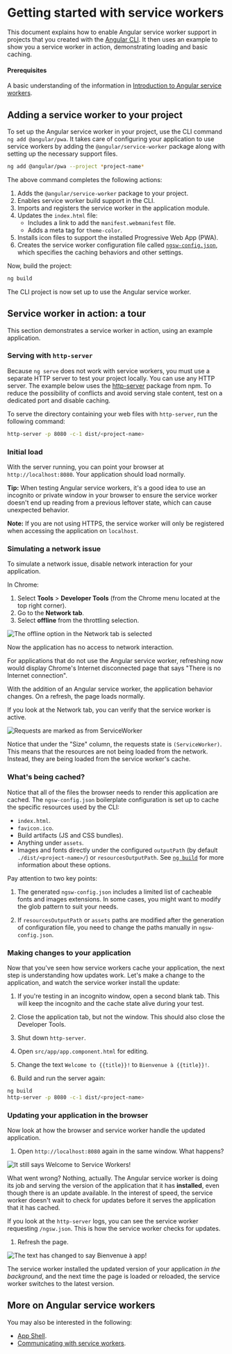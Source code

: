 # Getting started with service workers


This document explains how to enable Angular service worker support in projects that you created with the [Angular CLI](cli). It then uses an example to show you a service worker in action, demonstrating loading and basic caching.

#### Prerequisites

A basic understanding of the information in [Introduction to Angular service workers](guide/service-worker-intro).


## Adding a service worker to your project

To set up the Angular service worker in your project, use the CLI command `ng add @angular/pwa`. It takes care of configuring your application to use service workers by adding the `@angular/service-worker` package along
with setting up the necessary support files.

```sh
ng add @angular/pwa --project *project-name*
```

The above command completes the following actions:

1. Adds the `@angular/service-worker` package to your project.
2. Enables service worker build support in the CLI.
3. Imports and registers the service worker in the application module.
4. Updates the `index.html` file:
    * Includes a link to add the `manifest.webmanifest` file.
    * Adds a meta tag for `theme-color`.
5. Installs icon files to support the installed Progressive Web App (PWA).
6. Creates the service worker configuration file called [`ngsw-config.json`](/guide/service-worker-config), which specifies the caching behaviors and other settings.


 Now, build the project:

```sh
ng build
```

The CLI project is now set up to use the Angular service worker.


## Service worker in action: a tour

This section demonstrates a service worker in action,
using an example application.

### Serving with `http-server`

Because `ng serve` does not work with service workers, you must use a separate HTTP server to test your project locally. You can use any HTTP server. The example below uses the [http-server](https://www.npmjs.com/package/http-server) package from npm. To reduce the possibility of conflicts and avoid serving stale content, test on a dedicated port and disable caching.

To serve the directory containing your web files with `http-server`, run the following command:

```sh
http-server -p 8080 -c-1 dist/<project-name>
```

### Initial load

With the server running, you can point your browser at `http://localhost:8080`. Your application should load normally.

<div class="alert is-helpful">

**Tip:** When testing Angular service workers, it's a good idea to use an incognito or private window in your browser to ensure the service worker doesn't end up reading from a previous leftover state, which can cause unexpected behavior.

</div>

<div class="alert is-helpful">

**Note:**
If you are not using HTTPS, the service worker will only be registered when accessing the application on `localhost`.

</div>

### Simulating a network issue

To simulate a network issue, disable network interaction for your application.

In Chrome:

1. Select **Tools** > **Developer Tools** (from the Chrome menu located at the top right corner).
1. Go to the **Network tab**.
1. Select **offline** from the throttling selection.

<div class="lightbox">
  <img src="generated/images/guide/service-worker/offline-option.png" alt="The offline option in the Network tab is selected">
</div>

Now the application has no access to network interaction.

For applications that do not use the Angular service worker, refreshing now would display Chrome's Internet disconnected page that says "There is no Internet connection".

With the addition of an Angular service worker, the application behavior changes. On a refresh, the page loads normally.

If you look at the Network tab, you can verify that the service worker is active.

<div class="lightbox">
  <img src="generated/images/guide/service-worker/sw-active.png" alt="Requests are marked as from ServiceWorker">
</div>

Notice that under the "Size" column, the requests state is `(ServiceWorker)`. This means that the resources are not being loaded from the network. Instead, they are being loaded from the service worker's cache.


### What's being cached?

Notice that all of the files the browser needs to render this application are cached. The `ngsw-config.json` boilerplate configuration is set up to cache the specific resources used by the CLI:

* `index.html`.
* `favicon.ico`.
* Build artifacts (JS and CSS bundles).
* Anything under `assets`.
* Images and fonts directly under the configured `outputPath` (by default `./dist/<project-name>/`) or `resourcesOutputPath`. See [`ng build`](cli/build) for more information about these options.


<div class="alert is-important">
Pay attention to two key points:

1. The generated `ngsw-config.json` includes a limited list of cacheable fonts and images extensions. In some cases, you might want to modify the glob pattern to suit your needs.

1. If `resourcesOutputPath` or `assets` paths are modified after the generation of configuration file, you need to change the paths manually in `ngsw-config.json`.
</div>

### Making changes to your application

Now that you've seen how service workers cache your application, the
next step is understanding how updates work. Let's make a change to the application, and watch the service worker install the update:

1. If you're testing in an incognito window, open a second blank tab. This will keep the incognito and the cache state alive during your test.

1. Close the application tab, but not the window. This should also close the Developer Tools.

1. Shut down `http-server`.

1. Open `src/app/app.component.html` for editing.

1. Change the text `Welcome to {{title}}!` to `Bienvenue à {{title}}!`.

1. Build and run the server again:

```sh
ng build
http-server -p 8080 -c-1 dist/<project-name>
```

### Updating your application in the browser

Now look at how the browser and service worker handle the updated application.

1. Open `http://localhost:8080` again in the same window. What happens?

<div class="lightbox">
  <img src="generated/images/guide/service-worker/welcome-msg-en.png" alt="It still says Welcome to Service Workers!">
</div>

What went wrong? Nothing, actually. The Angular service worker is doing its job and serving the version of the application that it has **installed**, even though there is an update available. In the interest of speed, the service worker doesn't wait to check for updates before it serves the application that it has cached.

If you look at the `http-server` logs, you can see the service worker requesting `/ngsw.json`. This is how the service worker checks for updates.

1. Refresh the page.

<div class="lightbox">
  <img src="generated/images/guide/service-worker/welcome-msg-fr.png" alt="The text has changed to say Bienvenue à app!">
</div>

The service worker installed the updated version of your application *in the background*, and the next time the page is loaded or reloaded, the service worker switches to the latest version.

## More on Angular service workers

You may also be interested in the following:
* [App Shell](guide/app-shell).
* [Communicating with service workers](guide/service-worker-communications).
